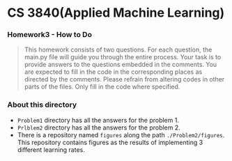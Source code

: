 # CS 3840(Applied Machine Learning)

### Homework3 - How to Do
> This homework consists of two questions. For each question, the main.py file will guide you through the entire process. Your task is to provide answers to the questions embedded in the comments. You are expected to fill in the code in the corresponding places as directed by the comments. Please refrain from altering codes in other parts of the files. Only fill in the code where specified.

### About this directory
- `Problem1` directory has all the answers for the problem 1.
- `Prlblem2` directory has all the answers for the problem 2.
- There is a repository named `figures` along the path `./Problem2/figures`. This repository contains figures as the results of implementing 3 different learning rates.
